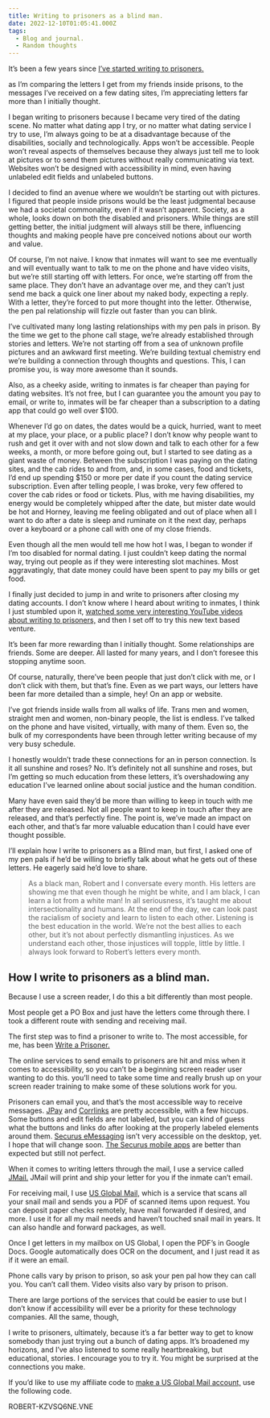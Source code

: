 ```yaml
---
title: Writing to prisoners as a blind man.
date: 2022-12-10T01:05:41.000Z
tags:
  - Blog and journal.
  - Random thoughts
---
```


It’s been a few years since [I’ve started writing to prisoners.](https://pennedpodcast.com/episodes/14robert)

as I’m comparing the letters I get from my friends inside prisons, to the messages I’ve received on a few dating sites, I’m appreciating letters far more than I initially thought.

I began writing to prisoners because I became very tired of the dating scene. No matter what dating app I try, or no matter what dating service I try to use, I’m always going to be at a disadvantage because of the disabilities, socially and technologically. Apps won’t be accessible. People won’t reveal aspects of themselves because they always just tell me to look at pictures or to send them pictures without really communicating via text. Websites won’t be designed with accessibility in mind, even having unlabeled edit fields and unlabeled buttons.

I decided to find an avenue where we wouldn’t be starting out with pictures. I figured that people inside prisons would be the least judgmental because we had a societal commonality, even if it wasn’t apparent. Society, as a whole, looks down on both the disabled and prisoners. While things are still getting better, the initial judgment will always still be there, influencing thoughts and making people have pre conceived notions about our worth and value.

Of course, I’m not naive. I know that inmates will want to see me eventually and will eventually want to talk to me on the phone and have video visits, but we’re still starting off with letters. For once, we’re starting off from the same place. They don’t have an advantage over me, and they can’t just send me back a quick one liner about my naked body, expecting a reply. With a letter, they’re forced to put more thought into the letter. Otherwise, the pen pal relationship will fizzle out faster than you can blink.

I’ve cultivated many long lasting relationships with my pen pals in prison. By the time we get to the phone call stage, we’re already established through stories and letters. We’re not starting off from a sea of unknown profile pictures and an awkward first meeting. We’re building textual chemistry end we’re building a connection through thoughts and questions. This, I can promise you, is way more awesome than it sounds.

Also, as a cheeky aside, writing to inmates is far cheaper than paying for dating websites. It’s not free, but I can guarantee you the amount you pay to email, or write to, inmates will be far cheaper than a subscription to a dating app that could go well over $100.

Whenever I’d go on dates, the dates would be a quick, hurried, want to meet at my place, your place, or a public place? I don’t know why people want to rush and get it over with and not slow down and talk to each other for a few weeks, a month, or more before going out, but I started to see dating as a giant waste of money. Between the subscription I was paying on the dating sites, and the cab rides to and from, and, in some cases, food and tickets, I’d end up spending $150 or more per date if you count the dating service subscription. Even after telling people, I was broke, very few offered to cover the cab rides or food or tickets. Plus, with me having disabilities, my energy would be completely whipped after the date, but mister date would be hot and Horney, leaving me feeling obligated and out of place when all I want to do after a date is sleep and ruminate on it the next day, perhaps over a keyboard or a phone call with one of my close friends.

Even though all the men would tell me how hot I was, I began to wonder if I’m too disabled for normal dating. I just couldn’t keep dating the normal way, trying out people as if they were interesting slot machines. Most aggravatingly, that date money could have been spent to pay my bills or get food.

I finally just decided to jump in and write to prisoners after closing my dating accounts. I don’t know where I heard about writing to inmates, I think I just stumbled upon it, [watched some very interesting YouTube videos about writing to prisoners,](https://youtube.com/playlist?list=PLeiw2rfhbuONxqJ6wSt8Q4a0Jq_L0ctQj) and then I set off to try this new text based venture.

It’s been far more rewarding than I initially thought. Some relationships are friends. Some are deeper. All lasted for many years, and I don’t foresee this stopping anytime soon.

Of course, naturally, there’ve been people that just don’t click with me, or I don’t click with them, but that’s fine. Even as we part ways, our letters have been far more detailed than a simple, hey! On an app or website.

I’ve got friends inside walls from all walks of life. Trans men and women, straight men and women, non-binary people, the list is endless. I’ve talked on the phone and have visited, virtually, with many of them. Even so, the bulk of my correspondents have been through letter writing because of my very busy schedule.

I honestly wouldn’t trade these connections for an in person connection. Is it all sunshine and roses? No. It’s definitely not all sunshine and roses, but I’m getting so much education from these letters, it’s overshadowing any education I’ve learned online about social justice and the human condition.

Many have even said they’d be more than willing to keep in touch with me after they are released. Not all people want to keep in touch after they are released, and that’s perfectly fine. The point is, we’ve made an impact on each other, and that’s far more valuable education than I could have ever thought possible.

I’ll explain how I write to prisoners as a Blind man, but first, I asked one of my pen pals if he’d be willing to briefly talk about what he gets out of these letters. He eagerly said he’d love to share.

> As a black man, Robert and I conversate every month. His letters are showing me that even though he might be white, and I am black, I can learn a lot from a white man! In all seriousness, it’s taught me about intersectionality and humans. At the end of the day, we can look past the racialism of society and learn to listen to each other. Listening is the best education in the world. We’re not the best allies to each other, but it’s not about perfectly dismantling injustices. As we understand each other, those injustices will topple, little by little. I always look forward to Robert’s letters every month.

## How I write to prisoners as a blind man.

Because I use a screen reader, I do this a bit differently than most people.

Most people get a PO Box and just have the letters come through there. I took a different route with sending and receiving mail.

The first step was to find a prisoner to write to. The most accessible, for me, has been [Write a Prisoner.](https://writeaprisoner.com/)

The online services to send emails to prisoners are hit and miss when it comes to accessibility, so you can’t be a beginning screen reader user wanting to do this. you’ll need to take some time and really brush up on your screen reader training to make some of these solutions work for you.

Prisoners can email you, and that’s the most accessible way to receive messages. [JPay](https://www.jpay.com/) and [Corrlinks](https://www.corrlinks.com/Default.aspx) are pretty accessible, with a few hiccups. Some buttons and edit fields are not labeled, but you can kind of guess what the buttons and links do after looking at the properly labeled elements around them. [Securus eMessaging](https://securustech.net/) isn’t very accessible on the desktop, yet. I hope that will change soon. [The Securus mobile apps](https://securustech.net/) are better than expected but still not perfect.

When it comes to writing letters through the mail, I use a service called [JMail.](https://jmail.cc/) JMail will print and ship your letter for you if the inmate can’t email.

For receiving mail, I use [US Global Mail,](https://www.usglobalmail.com/) which is a service that scans all your snail mail and sends you a PDF of scanned items upon request. You can deposit paper checks remotely, have mail forwarded if desired, and more. I use it for all my mail needs and haven’t touched snail mail in years. It can also handle and forward packages, as well.

Once I get letters in my mailbox on US Global, I open the PDF’s in Google Docs. Google automatically does OCR on the document, and I just read it as if it were an email.

Phone calls vary by prison to prison, so ask your pen pal how they can call you. You can’t call them. Video visits also vary by prison to prison.

There are large portions of the services that could be easier to use but I don’t know if accessibility will ever be a priority for these technology companies. All the same, though,

I write to prisoners, ultimately, because it’s a far better way to get to know somebody than just trying out a bunch of dating apps. It’s broadened my horizons, and I’ve also listened to some really heartbreaking, but educational, stories. I encourage you to try it. You might be surprised at the connections you make.

If you’d like to use my affiliate code to [make a US Global Mail account,](https://inbox.usglobalmail.com/signup) use the following code.

ROBERT-KZVSQ6NE.VNE
